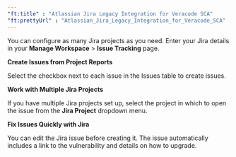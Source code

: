 ```yaml
---
"ft:title" : "Atlassian Jira Legacy Integration for Veracode SCA"
"ft:prettyUrl" : "Atlassian_Jira_Legacy_Integration_for_Veracode_SCA"
---
```


You can configure as many Jira projects as you need. Enter your Jira details in your **Manage Workspace** > **Issue Tracking** page.

**Create Issues from Project Reports**

Select the checkbox next to each issue in the Issues table to create issues.


**Work with Multiple Jira Projects**

If you have multiple Jira projects set up, select the project in which to open the issue from the **Jira Project** dropdown menu.

**Fix Issues Quickly with Jira**

You can edit the Jira issue before creating it. The issue automatically includes a link to the vulnerability and details on how to upgrade.


